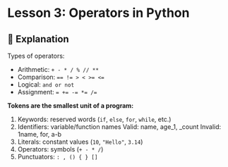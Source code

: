 # Lesson 3: Operators in Python

## 📖 Explanation
Types of operators:
- Arithmetic: `+ - * / % // **`
- Comparison: `== != > < >= <=`
- Logical: `and or not`
- Assignment: `= += -= *= /=`

**Tokens are the smallest unit of a program:**
1. Keywords: reserved words (`if`, `else`, `for`, `while`, etc.)
2. Identifiers: variable/function names
Valid: name, age_1, _count
Invalid: 1name, for, a-b
4. Literals: constant values (`10`, `"Hello"`, `3.14`)
5. Operators: symbols (`+ - * /`)
6. Punctuators: `: , () { } []`
